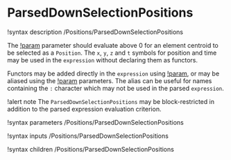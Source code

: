# ParsedDownSelectionPositions

!syntax description /Positions/ParsedDownSelectionPositions

The [!param](/Positions/ParsedDownSelectionPositions/expression) parameter should evaluate above 0 for an
element centroid to be selected as a `Position`. The `x`, `y`, `z` and `t` symbols for position and time
may be used in the `expression` without declaring them as functors.

Functors may be added directly in the `expression` using [!param](/Positions/ParsedDownSelectionPositions/functor_names), or
may be  aliased using the [!param](/Positions/ParsedDownSelectionPositions/functor_symbols) parameters.
The alias can be useful for names containing the `:` character which may not be used in the parsed `expression`.

!alert note
The `ParsedDownSelectionPositions` may be block-restricted in addition to the parsed expression evaluation criterion.

!syntax parameters /Positions/ParsedDownSelectionPositions

!syntax inputs /Positions/ParsedDownSelectionPositions

!syntax children /Positions/ParsedDownSelectionPositions

